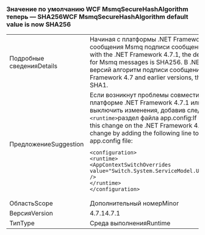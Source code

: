 ### <a name="wcf-msmqsecurehashalgorithm-default-value-is-now-sha256"></a><span data-ttu-id="d4985-101">Значение по умолчанию WCF MsmqSecureHashAlgorithm теперь — SHA256</span><span class="sxs-lookup"><span data-stu-id="d4985-101">WCF MsmqSecureHashAlgorithm default value is now SHA256</span></span>

|   |   |
|---|---|
|<span data-ttu-id="d4985-102">Подробные сведения</span><span class="sxs-lookup"><span data-stu-id="d4985-102">Details</span></span>|<span data-ttu-id="d4985-103">Начиная с платформы .NET Framework 4.7.1, алгоритм в WCF для сообщения Msmq подписи сообщения по умолчанию — SHA256.</span><span class="sxs-lookup"><span data-stu-id="d4985-103">Starting with the .NET Framework 4.7.1, the default message signing algorithm in WCF for Msmq messages is SHA256.</span></span> <span data-ttu-id="d4985-104">В .NET Framework 4.7 и более ранних версий алгоритм подписи сообщения по умолчанию-SHA1.</span><span class="sxs-lookup"><span data-stu-id="d4985-104">In the .NET Framework 4.7 and earlier versions, the default message signing algorithm is SHA1.</span></span>|
|<span data-ttu-id="d4985-105">Предложение</span><span class="sxs-lookup"><span data-stu-id="d4985-105">Suggestion</span></span>|<span data-ttu-id="d4985-106">Если возникнут проблемы совместимости с этим изменением на платформе .NET Framework 4.7.1 или более поздней версии, то можно выключить изменения, добавив следующую строку, чтобы <code>&lt;runtime&gt;</code>раздел файла app.config:</span><span class="sxs-lookup"><span data-stu-id="d4985-106">If you run into compatibility issues with this change on the .NET Framework 4.7.1 or later, you can opt-out the change by adding the following line to the <code>&lt;runtime&gt;</code>section of your app.config file:</span></span><pre><code class="language-xml">&lt;configuration&gt;&#13;&#10;&lt;runtime&gt;&#13;&#10;&lt;AppContextSwitchOverrides value=&quot;Switch.System.ServiceModel.UseSha1InMsmqEncryptionAlgorithm=true&quot; /&gt;&#13;&#10;&lt;/runtime&gt;&#13;&#10;&lt;/configuration&gt;&#13;&#10;</code></pre>|
|<span data-ttu-id="d4985-107">Область</span><span class="sxs-lookup"><span data-stu-id="d4985-107">Scope</span></span>|<span data-ttu-id="d4985-108">Дополнительный номер</span><span class="sxs-lookup"><span data-stu-id="d4985-108">Minor</span></span>|
|<span data-ttu-id="d4985-109">Версия</span><span class="sxs-lookup"><span data-stu-id="d4985-109">Version</span></span>|<span data-ttu-id="d4985-110">4.7.1</span><span class="sxs-lookup"><span data-stu-id="d4985-110">4.7.1</span></span>|
|<span data-ttu-id="d4985-111">Тип</span><span class="sxs-lookup"><span data-stu-id="d4985-111">Type</span></span>|<span data-ttu-id="d4985-112">Среда выполнения</span><span class="sxs-lookup"><span data-stu-id="d4985-112">Runtime</span></span>|


